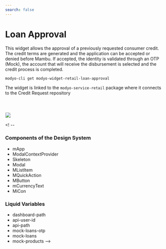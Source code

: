 ```yaml
---
search: false
---
```


# Loan Approval

This widget allows the approval of a previously requested consumer credit. The credit terms are generated and the application can be accepted or denied before Mambu. If accepted, the identity is validated through an OTP (Mock), the account that will receive the disbursement is selected and the credit process is completed.

```bash
modyo-cli get modyo-widget-retail-loan-approval
```

The widget is linked to the `modyo-service-retail` package where it connects to the Credit Request repository

<img src="/assets/img/dynamic/experiences/retail/loan-approval.jpg" style="border: 1px solid #EEE; margin-top: 40px">

<! --
### Components of the Design System
- mApp
- ModalContextProvider
- Skeleton
- Modal
- MListItem
- MQuickAction
- MButton 
- mCurrencyText
- MiCon

### Liquid Variables
- dashboard-path
- api-user-id
- api-path
- mock-loans-otp
- mock-loans
- mock-products
-->